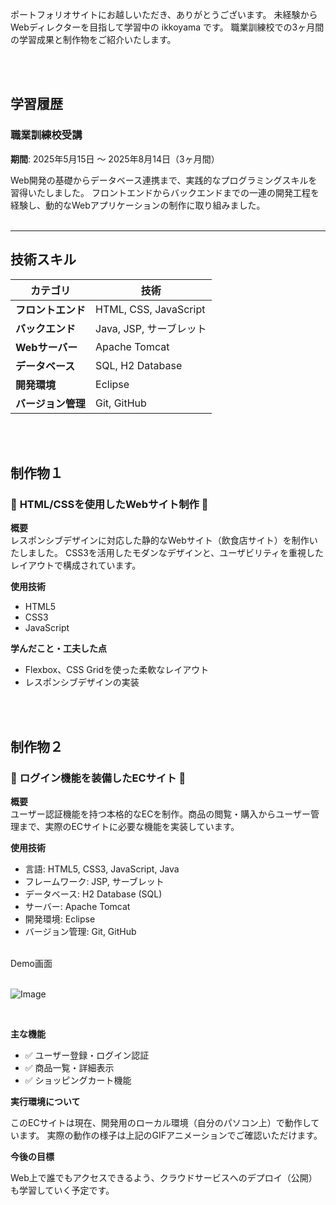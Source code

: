 
ポートフォリオサイトにお越しいただき、ありがとうございます。
未経験からWebディレクターを目指して学習中の ikkoyama です。
職業訓練校での3ヶ月間の学習成果と制作物をご紹介いたします。

<br>
<br>

## 学習履歴

### 職業訓練校受講
**期間**: 2025年5月15日 ～ 2025年8月14日（3ヶ月間）

Web開発の基礎からデータベース連携まで、実践的なプログラミングスキルを習得いたしました。
フロントエンドからバックエンドまでの一連の開発工程を経験し、動的なWebアプリケーションの制作に取り組みました。
<br>
<br>

---

## 技術スキル

| カテゴリ | 技術 |
|----------|------|
| **フロントエンド** | HTML, CSS, JavaScript |
| **バックエンド** | Java, JSP, サーブレット |
| **Webサーバー** | Apache Tomcat |
| **データベース** | SQL, H2 Database |
| **開発環境** | Eclipse |
| **バージョン管理** | Git, GitHub |

<br>
<br>


## 制作物１

### 📌 **HTML/CSSを使用したWebサイト制作** 📌



**概要**  
レスポンシブデザインに対応した静的なWebサイト（飲食店サイト）を制作いたしました。
CSS3を活用したモダンなデザインと、ユーザビリティを重視したレイアウトで構成されています。

**使用技術**
- HTML5
- CSS3
- JavaScript

**学んだこと・工夫した点**
- Flexbox、CSS Gridを使った柔軟なレイアウト
- レスポンシブデザインの実装

<br>
<br>

## 制作物２
### 📌 **ログイン機能を装備したECサイト** 📌


**概要**  
ユーザー認証機能を持つ本格的なECを制作。商品の閲覧・購入からユーザー管理まで、実際のECサイトに必要な機能を実装しています。

**使用技術**
- 言語: HTML5, CSS3, JavaScript, Java
- フレームワーク: JSP, サーブレット
- データベース: H2 Database (SQL)
- サーバー: Apache Tomcat
- 開発環境: Eclipse
- バージョン管理: Git, GitHub
  
<br>
Demo画面
<br><br>

![Image](https://github.com/user-attachments/assets/886ea93a-73a9-4bb2-b454-3f7109bfea64)

<br>

**主な機能**
- ✅ ユーザー登録・ログイン認証
- ✅ 商品一覧・詳細表示
- ✅ ショッピングカート機能



**実行環境について**

このECサイトは現在、開発用のローカル環境（自分のパソコン上）で動作しています。
実際の動作の様子は上記のGIFアニメーションでご確認いただけます。


**今後の目標**

Web上で誰でもアクセスできるよう、クラウドサービスへのデプロイ（公開）も学習していく予定です。
